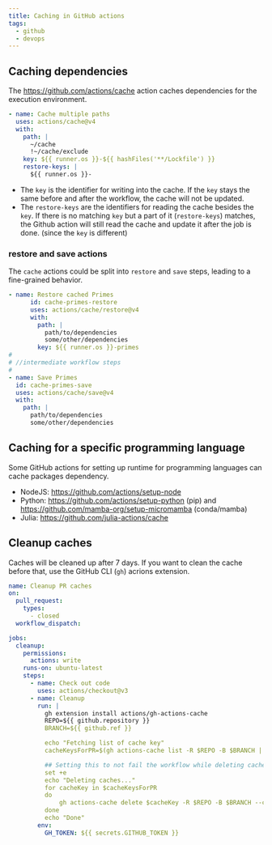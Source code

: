 ```yaml
---
title: Caching in GitHub actions
tags:
  - github
  - devops
---
```


## Caching dependencies

The https://github.com/actions/cache action caches dependencies for the execution environment.

```yaml
- name: Cache multiple paths
  uses: actions/cache@v4
  with:
    path: |
      ~/cache
      !~/cache/exclude
    key: ${{ runner.os }}-${{ hashFiles('**/Lockfile') }}
    restore-keys: |
      ${{ runner.os }}-
```

- The `key` is the identifier for writing into the cache. If the `key` stays the same before and after the workflow, the cache will not be updated.
- The `restore-keys` are the identifiers for reading the cache besides the `key`. If there is no matching `key` but a part of it (`restore-keys`) matches, the Github action will still read the cache and update it after the job is done. (since the `key` is different)

### restore and save actions

The `cache` actions could be split into `restore` and `save` steps, leading to a fine-grained behavior.

```yaml
- name: Restore cached Primes
      id: cache-primes-restore
      uses: actions/cache/restore@v4
      with:
        path: |
          path/to/dependencies
          some/other/dependencies
        key: ${{ runner.os }}-primes
#
# //intermediate workflow steps
#
- name: Save Primes
  id: cache-primes-save
  uses: actions/cache/save@v4
  with:
    path: |
      path/to/dependencies
      some/other/dependencies
```

## Caching for a specific programming language

Some GitHub actions for setting up runtime for programming languages can cache packages dependency.

- NodeJS: https://github.com/actions/setup-node
- Python: https://github.com/actions/setup-python (pip) and https://github.com/mamba-org/setup-micromamba (conda/mamba)
- Julia: https://github.com/julia-actions/cache

## Cleanup caches

Caches will be cleaned up after 7 days. If you want to clean the cache before that, use the GitHub CLI (`gh`) acrions extension.

```yaml
name: Cleanup PR caches
on:
  pull_request:
    types:
      - closed
  workflow_dispatch:

jobs:
  cleanup:
    permissions:
      actions: write
    runs-on: ubuntu-latest
    steps:
      - name: Check out code
        uses: actions/checkout@v3
      - name: Cleanup
        run: |
          gh extension install actions/gh-actions-cache
          REPO=${{ github.repository }}
          BRANCH=${{ github.ref }}

          echo "Fetching list of cache key"
          cacheKeysForPR=$(gh actions-cache list -R $REPO -B $BRANCH | cut -f 1 )

          ## Setting this to not fail the workflow while deleting cache keys.
          set +e
          echo "Deleting caches..."
          for cacheKey in $cacheKeysForPR
          do
              gh actions-cache delete $cacheKey -R $REPO -B $BRANCH --confirm
          done
          echo "Done"
        env:
          GH_TOKEN: ${{ secrets.GITHUB_TOKEN }}
```
